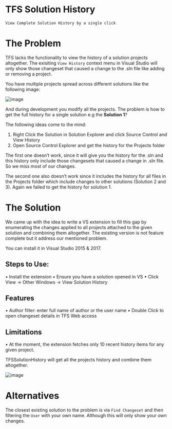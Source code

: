 # TFS Solution History

`View Complete Solution History by a single click`

# The Problem

TFS lacks the functionality to view the history of a solution projects altogether. The exisiting `View History` context menu in Visual Studio will only show those changeset that caused a change to the .sln file like adding or removing a project. 

You have multiple projects spread across different solutions like the following image: 

![image](https://user-images.githubusercontent.com/4930000/29258838-51ad0204-80d2-11e7-9759-dc8e19a9e52c.png)

And during development you modify all the projects. The problem is how to get the full history for a single solution e.g the **Solution 1**?

The following ideas come to the mind:
1.	Right Click the Solution in Solution Explorer and click Source Control and View History
2.	Open Source Control Explorer and get the history for the Projects folder

The first one doesn’t work, since it will give you the history for the .sln and this history only include those changesets that caused a change in .sln file. So we miss most of our changes.

The second one also doesn’t work since it includes the history for all files in the Projects folder which include changes to other solutions (Solution 2 and 3). Again we failed to get the history for solution 1.

# The Solution

We came up with the idea to write a VS extension to fill this gap by enumerating the changes applied to all projects attached to the given solution and combining them altogether. The existing version is not feature complete but it address our mentioned problem.

You can install it in Visual Studio 2015 & 2017.

## Steps to Use:
•	Install the extension
•	Ensure you have a solution opened in VS
•	Click View -> Other Windows -> View Solution History

## Features
•	Author filter: enter full name of author or the user name
•	Double Click to open changeset details in TFS Web access

## Limitations
•	At the moment, the extension fetches only 10 recent history items for any given project.

TFSSolutionHistory will get all the projects history and combine them altogether.

![image](https://user-images.githubusercontent.com/4930000/29249752-febdbc46-804a-11e7-89c7-3ce3b2660e31.png)

# Alternatives

The closest existing solution to the problem is via `Find Changeset` and then filtering the `User` with your own name. Although this will only show your own changes.

